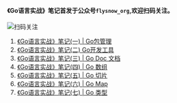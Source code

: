 #### 《Go语言实战》笔记首发于公众号`flysnow_org`,欢迎扫码关注。

![扫码关注](http://www.flysnow.org/about/qrcode_for_weixin.jpg)

1. [《Go语言实战》笔记(一) | Go包管理](https://mp.weixin.qq.com/s?__biz=MzI3MjU4Njk3Ng==&mid=2247483724&idx=1&sn=316639c2bba48336a8c0d9124a027086&chksm=eb3100c3dc4689d5e0a137503034d1e3b78ceb9777dd0ad7bab87ce1cceb149af853a7599958&mpshare=1&scene=1&srcid=032833V5z0r8aerJpCqoh5QK&key=d00d8310abcbc5baef0cc3bc6b44155a20c7cd2763d3e11fbedc487b7b2a197d7de229fde3534c6e7453655af84c25cb82659ae73598942b2af261859b8be56831d40dcba5c2bbd71c93ef457fb85a7a&ascene=0&uin=MTI0MDc0ODU%3D&devicetype=iMac+MacBookPro11%2C4+OSX+OSX+10.12.3&version=12020010&nettype=WIFI&fontScale=100&pass_ticket=e6H7rx6hAkTNASI73HOw0LP6CJstRcrYiKGFKzkEHJw%3D)
2. [《Go语言实战》笔记(二) Go开发工具](https://mp.weixin.qq.com/s?__biz=MzI3MjU4Njk3Ng==&mid=2247483727&idx=1&sn=2c18e3e72cbc60a3b240ec00c66ed461&chksm=eb3100c0dc4689d609844958a5cda2eef0f2ebadcf558a0ece7094c6b527e11045e4a499a57a&mpshare=1&scene=1&srcid=0328YMr6usAeB6pLLXaM8Xe4&key=ac780f6d08d044c8e838b2415159e6843b69a157179d46942aa8e264f2b9ad269f4f962569db1f9e0a9e8ff44e3dc9f262a96b139ff9d8a8128f247dc0809c95204315e1b10177fd46559a4a6fa8ba77&ascene=0&uin=MTI0MDc0ODU%3D&devicetype=iMac+MacBookPro11%2C4+OSX+OSX+10.12.3&version=12020010&nettype=WIFI&fontScale=100&pass_ticket=e6H7rx6hAkTNASI73HOw0LP6CJstRcrYiKGFKzkEHJw%3D)
3. [《Go语言实战》笔记(三) | Go Doc 文档](https://mp.weixin.qq.com/s?__biz=MzI3MjU4Njk3Ng==&mid=2247483731&idx=1&sn=9037f33d7b0e359cda1777cc57c8ec8e&chksm=eb3100dcdc4689ca76914c19d543dfdf7991fdea6939c740d1d474d301124232621591b3263c&mpshare=1&scene=1&srcid=0328ZR8BslbMy2ITHyKW0t8u&key=7f13a640df87a4d3a45ee1cdfd713515a4c32b57561f516f3ff9b00659fcd3f060eaab333654707c9e6d2843f635f06f6911c7eace6f5df080a5561a273095cd5b218b9135b263815162d9c8dbfbf482&ascene=0&uin=MTI0MDc0ODU%3D&devicetype=iMac+MacBookPro11%2C4+OSX+OSX+10.12.3&version=12020010&nettype=WIFI&fontScale=100&pass_ticket=e6H7rx6hAkTNASI73HOw0LP6CJstRcrYiKGFKzkEHJw%3D)
4. [《Go语言实战》笔记(四) | Go 数组](https://mp.weixin.qq.com/s?__biz=MzI3MjU4Njk3Ng==&mid=2247483737&idx=1&sn=589aa0bf65ce021d0c1ce78b84711a7f&scene=0#wechat_redirect)
5. [《Go语言实战》笔记(五) | Go 切片](https://mp.weixin.qq.com/s?__biz=MzI3MjU4Njk3Ng==&mid=2247483742&idx=1&sn=53f46faff6eba26f0ad4f05d818f841a&scene=0#wechat_redirect)
6. [《Go语言实战》笔记(六) | Go Map](https://mp.weixin.qq.com/s?__biz=MzI3MjU4Njk3Ng==&mid=2247483746&idx=1&sn=3be6dbb1c70d72ab363b535c9a878d12&scene=0#wechat_redirect)
7. [《Go语言实战》笔记(七) | Go 类型](https://mp.weixin.qq.com/s?__biz=MzI3MjU4Njk3Ng==&mid=2247483751&idx=1&sn=15bf5e8ca24c565819bc07682502266f&scene=0#wechat_redirect)